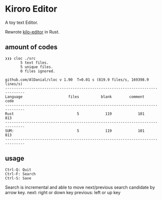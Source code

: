 # Kiroro Editor
A toy text Editor.

Rewrote [kilo-editor](https://github.com/antirez/kilo) in Rust.


## amount of codes
```
❯❯❯ cloc ./src
       5 text files.
       5 unique files.
       0 files ignored.

github.com/AlDanial/cloc v 1.90  T=0.01 s (819.9 files/s, 169398.9 lines/s)
-------------------------------------------------------------------------------
Language                     files          blank        comment           code
-------------------------------------------------------------------------------
Rust                             5            119            101            813
-------------------------------------------------------------------------------
SUM:                             5            119            101            813
-------------------------------------------------------------------------------
```

## usage
```
Ctrl-Q: Quit
Ctrl-F: Search
Ctrl-S: Save
```

Search is incremental and able to move next/previous search candidate by arrow key.
next: right or down key
previous: left or up key
